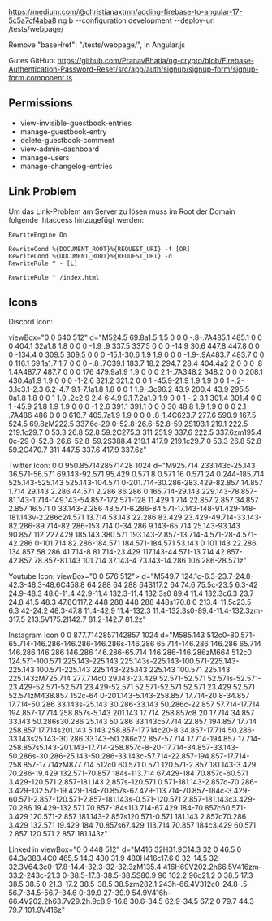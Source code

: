 https://medium.com/@christianaxtmn/adding-firebase-to-angular-17-5c5a7cf4aba8
ng b --configuration development --deploy-url /tests/webpage/


Remove "baseHref": "/tests/webpage/", in Angular.js


Gutes GitHub: https://github.com/PranavBhatia/ng-crypto/blob/Firebase-Authentication-Password-Reset/src/app/auth/signup/signup-form/signup-form.component.ts


## Permissions
- view-invisible-guestbook-entries
- manage-guestbook-entry
- delete-guestbook-comment
- view-admin-dashboard
- manage-users
- manage-changelog-entries

## Link Problem
Um das Link-Problem am Server zu lösen muss im Root der Domain folgende .htaccess hinzugefügt werden:
```
RewriteEngine On

RewriteCond %{DOCUMENT_ROOT}%{REQUEST_URI} -f [OR]
RewriteCond %{DOCUMENT_ROOT}%{REQUEST_URI} -d
RewriteRule ^ - [L]

RewriteRule ^ /index.html
```

## Icons
Discord Icon:

viewBox="0 0 640 512"
d="M524.5 69.8a1.5 1.5 0 0 0 -.8-.7A485.1 485.1 0 0 0 404.1 32a1.8 1.8 0 0 0 -1.9 .9 337.5 337.5 0 0 0 -14.9 30.6 447.8 447.8 0 0 0 -134.4 0 309.5 309.5 0 0 0 -15.1-30.6 1.9 1.9 0 0 0 -1.9-.9A483.7 483.7 0 0 0 116.1 69.1a1.7 1.7 0 0 0 -.8 .7C39.1 183.7 18.2 294.7 28.4 404.4a2 2 0 0 0 .8 1.4A487.7 487.7 0 0 0 176 479.9a1.9 1.9 0 0 0 2.1-.7A348.2 348.2 0 0 0 208.1 430.4a1.9 1.9 0 0 0 -1-2.6 321.2 321.2 0 0 1 -45.9-21.9 1.9 1.9 0 0 1 -.2-3.1c3.1-2.3 6.2-4.7 9.1-7.1a1.8 1.8 0 0 1 1.9-.3c96.2 43.9 200.4 43.9 295.5 0a1.8 1.8 0 0 1 1.9 .2c2.9 2.4 6 4.9 9.1 7.2a1.9 1.9 0 0 1 -.2 3.1 301.4 301.4 0 0 1 -45.9 21.8 1.9 1.9 0 0 0 -1 2.6 391.1 391.1 0 0 0 30 48.8 1.9 1.9 0 0 0 2.1 .7A486 486 0 0 0 610.7 405.7a1.9 1.9 0 0 0 .8-1.4C623.7 277.6 590.9 167.5 524.5 69.8zM222.5 337.6c-29 0-52.8-26.6-52.8-59.2S193.1 219.1 222.5 219.1c29.7 0 53.3 26.8 52.8 59.2C275.3 311 251.9 337.6 222.5 337.6zm195.4 0c-29 0-52.8-26.6-52.8-59.2S388.4 219.1 417.9 219.1c29.7 0 53.3 26.8 52.8 59.2C470.7 311 447.5 337.6 417.9 337.6z"


Twitter Icon:
0 0 950.8571428571428 1024
d="M925.714 233.143c-25.143 36.571-56.571 69.143-92.571 95.429 0.571 8 0.571 16 0.571 24 0 244-185.714 525.143-525.143 525.143-104.571 0-201.714-30.286-283.429-82.857 14.857 1.714 29.143 2.286 44.571 2.286 86.286 0 165.714-29.143 229.143-78.857-81.143-1.714-149.143-54.857-172.571-128 11.429 1.714 22.857 2.857 34.857 2.857 16.571 0 33.143-2.286 48.571-6.286-84.571-17.143-148-91.429-148-181.143v-2.286c24.571 13.714 53.143 22.286 83.429 23.429-49.714-33.143-82.286-89.714-82.286-153.714 0-34.286 9.143-65.714 25.143-93.143 90.857 112 227.429 185.143 380.571 193.143-2.857-13.714-4.571-28-4.571-42.286 0-101.714 82.286-184.571 184.571-184.571 53.143 0 101.143 22.286 134.857 58.286 41.714-8 81.714-23.429 117.143-44.571-13.714 42.857-42.857 78.857-81.143 101.714 37.143-4 73.143-14.286 106.286-28.571z"

Youtube Icon:
viewBox="0 0 576 512">
d="M549.7 124.1c-6.3-23.7-24.8-42.3-48.3-48.6C458.8 64 288 64 288 64S117.2 64 74.6 75.5c-23.5 6.3-42 24.9-48.3 48.6-11.4 42.9-11.4 132.3-11.4 132.3s0 89.4 11.4 132.3c6.3 23.7 24.8 41.5 48.3 47.8C117.2 448 288 448 288 448s170.8 0 213.4-11.5c23.5-6.3 42-24.2 48.3-47.8 11.4-42.9 11.4-132.3 11.4-132.3s0-89.4-11.4-132.3zm-317.5 213.5V175.2l142.7 81.2-142.7 81.2z"

Instagram Icon
0 0 877.7142857142857 1024
d="M585.143 512c0-80.571-65.714-146.286-146.286-146.286s-146.286 65.714-146.286 146.286 65.714 146.286 146.286 146.286 146.286-65.714 146.286-146.286zM664 512c0 124.571-100.571 225.143-225.143 225.143s-225.143-100.571-225.143-225.143 100.571-225.143 225.143-225.143 225.143 100.571 225.143 225.143zM725.714 277.714c0 29.143-23.429 52.571-52.571 52.571s-52.571-23.429-52.571-52.571 23.429-52.571 52.571-52.571 52.571 23.429 52.571 52.571zM438.857 152c-64 0-201.143-5.143-258.857 17.714-20 8-34.857 17.714-50.286 33.143s-25.143 30.286-33.143 50.286c-22.857 57.714-17.714 194.857-17.714 258.857s-5.143 201.143 17.714 258.857c8 20 17.714 34.857 33.143 50.286s30.286 25.143 50.286 33.143c57.714 22.857 194.857 17.714 258.857 17.714s201.143 5.143 258.857-17.714c20-8 34.857-17.714 50.286-33.143s25.143-30.286 33.143-50.286c22.857-57.714 17.714-194.857 17.714-258.857s5.143-201.143-17.714-258.857c-8-20-17.714-34.857-33.143-50.286s-30.286-25.143-50.286-33.143c-57.714-22.857-194.857-17.714-258.857-17.714zM877.714 512c0 60.571 0.571 120.571-2.857 181.143-3.429 70.286-19.429 132.571-70.857 184s-113.714 67.429-184 70.857c-60.571 3.429-120.571 2.857-181.143 2.857s-120.571 0.571-181.143-2.857c-70.286-3.429-132.571-19.429-184-70.857s-67.429-113.714-70.857-184c-3.429-60.571-2.857-120.571-2.857-181.143s-0.571-120.571 2.857-181.143c3.429-70.286 19.429-132.571 70.857-184s113.714-67.429 184-70.857c60.571-3.429 120.571-2.857 181.143-2.857s120.571-0.571 181.143 2.857c70.286 3.429 132.571 19.429 184 70.857s67.429 113.714 70.857 184c3.429 60.571 2.857 120.571 2.857 181.143z"

Linked in
viewBox="0 0 448 512"
d="M416 32H31.9C14.3 32 0 46.5 0 64.3v383.4C0 465.5 14.3 480 31.9 480H416c17.6 0 32-14.5 32-32.3V64.3c0-17.8-14.4-32.3-32-32.3zM135.4 416H69V202.2h66.5V416zm-33.2-243c-21.3 0-38.5-17.3-38.5-38.5S80.9 96 102.2 96c21.2 0 38.5 17.3 38.5 38.5 0 21.3-17.2 38.5-38.5 38.5zm282.1 243h-66.4V312c0-24.8-.5-56.7-34.5-56.7-34.6 0-39.9 27-39.9 54.9V416h-66.4V202.2h63.7v29.2h.9c8.9-16.8 30.6-34.5 62.9-34.5 67.2 0 79.7 44.3 79.7 101.9V416z"
